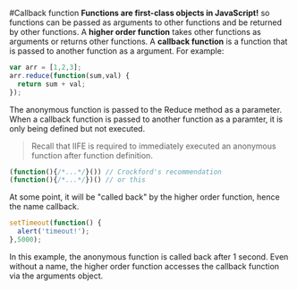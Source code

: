 #Callback function 
**Functions are first-class objects in JavaScript!** so functions can be passed as arguments to other functions and be returned by other functions. 
A **higher order function** takes other functions as arguments or returns other functions.
A **callback function** is a function that is passed to another function as a argument.
For example:
```javascript
var arr = [1,2,3];
arr.reduce(function(sum,val) {
  return sum + val;
});
```
The anonymous function is passed to the Reduce method as a parameter. 
When a callback function is passed to another function as a paramter, it is only being defined but not executed. 
> Recall that IIFE is required to immediately executed an anonymous function after function definition. 
```javascript
(function(){/*...*/}()) // Crockford's recommendation
(function(){/*...*/})() // or this 
```
At some point, it will be "called back" by the higher order function, hence the name callback.
```javascript
setTimeout(function() {
  alert('timeout!');
},5000);
```
In this example, the anonymous function is called back after 1 second. Even without a name, the higher order function accesses the callback function via the arguments object.